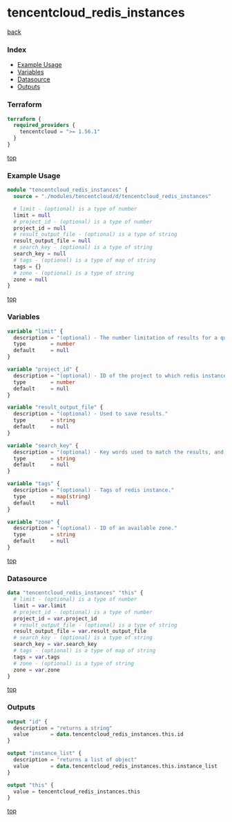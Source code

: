 # tencentcloud_redis_instances

[back](../tencentcloud.md)

### Index

- [Example Usage](#example-usage)
- [Variables](#variables)
- [Datasource](#datasource)
- [Outputs](#outputs)

### Terraform

```terraform
terraform {
  required_providers {
    tencentcloud = ">= 1.56.1"
  }
}
```

[top](#index)

### Example Usage

```terraform
module "tencentcloud_redis_instances" {
  source = "./modules/tencentcloud/d/tencentcloud_redis_instances"

  # limit - (optional) is a type of number
  limit = null
  # project_id - (optional) is a type of number
  project_id = null
  # result_output_file - (optional) is a type of string
  result_output_file = null
  # search_key - (optional) is a type of string
  search_key = null
  # tags - (optional) is a type of map of string
  tags = {}
  # zone - (optional) is a type of string
  zone = null
}
```

[top](#index)

### Variables

```terraform
variable "limit" {
  description = "(optional) - The number limitation of results for a query."
  type        = number
  default     = null
}

variable "project_id" {
  description = "(optional) - ID of the project to which redis instance belongs."
  type        = number
  default     = null
}

variable "result_output_file" {
  description = "(optional) - Used to save results."
  type        = string
  default     = null
}

variable "search_key" {
  description = "(optional) - Key words used to match the results, and the key words can be: instance ID, instance name and IP address."
  type        = string
  default     = null
}

variable "tags" {
  description = "(optional) - Tags of redis instance."
  type        = map(string)
  default     = null
}

variable "zone" {
  description = "(optional) - ID of an available zone."
  type        = string
  default     = null
}
```

[top](#index)

### Datasource

```terraform
data "tencentcloud_redis_instances" "this" {
  # limit - (optional) is a type of number
  limit = var.limit
  # project_id - (optional) is a type of number
  project_id = var.project_id
  # result_output_file - (optional) is a type of string
  result_output_file = var.result_output_file
  # search_key - (optional) is a type of string
  search_key = var.search_key
  # tags - (optional) is a type of map of string
  tags = var.tags
  # zone - (optional) is a type of string
  zone = var.zone
}
```

[top](#index)

### Outputs

```terraform
output "id" {
  description = "returns a string"
  value       = data.tencentcloud_redis_instances.this.id
}

output "instance_list" {
  description = "returns a list of object"
  value       = data.tencentcloud_redis_instances.this.instance_list
}

output "this" {
  value = tencentcloud_redis_instances.this
}
```

[top](#index)